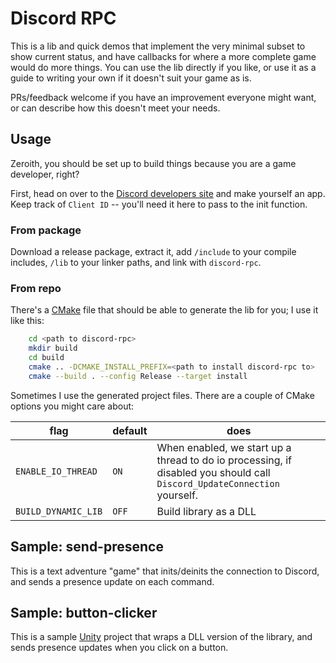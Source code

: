# Discord RPC

This is a lib and quick demos that implement the very minimal subset to show current status, and
have callbacks for where a more complete game would do more things. You can use the lib directly
if you like, or use it as a guide to writing your own if it doesn't suit your game as is.

PRs/feedback welcome if you have an improvement everyone might want, or can describe how this
doesn't meet your needs.

## Usage

Zeroith, you should be set up to build things because you are a game developer, right?

First, head on over to the [Discord developers site](https://discordapp.com/developers/applications/me)
and make yourself an app. Keep track of `Client ID` -- you'll need it here to pass to the init
function.

### From package

Download a release package, extract it, add `/include` to your compile includes, `/lib` to your
linker paths, and link with `discord-rpc`.

### From repo

There's a [CMake](https://cmake.org/download/) file that should be able to generate the lib for
you; I use it like this:
```sh
    cd <path to discord-rpc>
    mkdir build
    cd build
    cmake .. -DCMAKE_INSTALL_PREFIX=<path to install discord-rpc to>
    cmake --build . --config Release --target install
```
Sometimes I use the generated project files. There are a couple of CMake options you might care about:

| flag | default | does |
|------|---------|------|
| `ENABLE_IO_THREAD` | `ON` | When enabled, we start up a thread to do io processing, if disabled you should call `Discord_UpdateConnection` yourself.
| `BUILD_DYNAMIC_LIB` | `OFF` | Build library as a DLL

## Sample: send-presence

This is a text adventure "game" that inits/deinits the connection to Discord, and sends a presence
update on each command.

## Sample: button-clicker

This is a sample [Unity](https://unity3d.com/) project that wraps a DLL version of the library, and
sends presence updates when you click on a button.